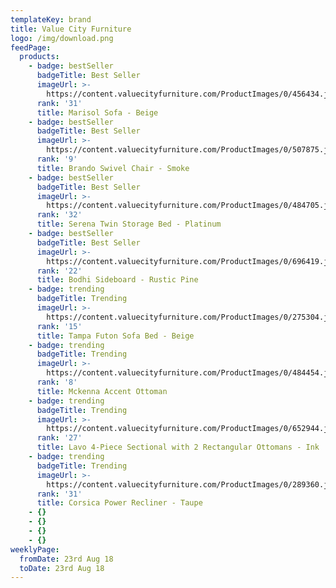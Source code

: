 ```yaml
---
templateKey: brand
title: Value City Furniture
logo: /img/download.png
feedPage:
  products:
    - badge: bestSeller
      badgeTitle: Best Seller
      imageUrl: >-
        https://content.valuecityfurniture.com/ProductImages/0/456434.jpg?impolicy=product-576x576
      rank: '31'
      title: Marisol Sofa - Beige
    - badge: bestSeller
      badgeTitle: Best Seller
      imageUrl: >-
        https://content.valuecityfurniture.com/ProductImages/0/507875.jpg?impolicy=product-65x65
      rank: '9'
      title: Brando Swivel Chair - Smoke
    - badge: bestSeller
      badgeTitle: Best Seller
      imageUrl: >-
        https://content.valuecityfurniture.com/ProductImages/0/484705.jpg?impolicy=product-65x65
      rank: '32'
      title: Serena Twin Storage Bed - Platinum
    - badge: bestSeller
      badgeTitle: Best Seller
      imageUrl: >-
        https://content.valuecityfurniture.com/ProductImages/0/696419.jpg?impolicy=product-65x65
      rank: '22'
      title: Bodhi Sideboard - Rustic Pine
    - badge: trending
      badgeTitle: Trending
      imageUrl: >-
        https://content.valuecityfurniture.com/ProductImages/0/275304.jpg?impolicy=product-65x65
      rank: '15'
      title: Tampa Futon Sofa Bed - Beige
    - badge: trending
      badgeTitle: Trending
      imageUrl: >-
        https://content.valuecityfurniture.com/ProductImages/0/484454.jpg?impolicy=product-65x65
      rank: '8'
      title: Mckenna Accent Ottoman
    - badge: trending
      badgeTitle: Trending
      imageUrl: >-
        https://content.valuecityfurniture.com/ProductImages/0/652944.jpg?impolicy=product-65x65
      rank: '27'
      title: Lavo 4-Piece Sectional with 2 Rectangular Ottomans - Ink
    - badge: trending
      badgeTitle: Trending
      imageUrl: >-
        https://content.valuecityfurniture.com/ProductImages/0/289360.jpg?impolicy=product-65x65
      rank: '31'
      title: Corsica Power Recliner - Taupe
    - {}
    - {}
    - {}
    - {}
weeklyPage:
  fromDate: 23rd Aug 18
  toDate: 23rd Aug 18
---
```


